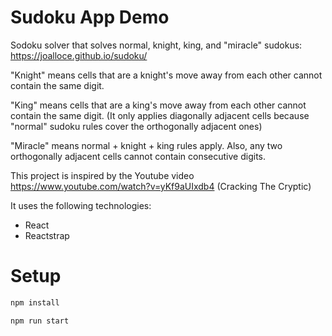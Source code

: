 # Sudoku App Demo

Sodoku solver that solves normal, knight, king, and "miracle" sudokus: https://joalloce.github.io/sudoku/

"Knight" means cells that are a knight's move away from each other cannot contain the same digit.

"King" means cells that are a king's move away from each other cannot contain the same digit. 
(It only applies diagonally adjacent cells because "normal" sudoku rules cover the orthogonally adjacent ones)

"Miracle" means normal + knight + king rules apply. 
Also, any two orthogonally adjacent cells cannot contain consecutive digits.

This project is inspired by the Youtube video https://www.youtube.com/watch?v=yKf9aUIxdb4 (Cracking The Cryptic)

It uses the following technologies:

- React
- Reactstrap

# Setup

```sh
npm install

npm run start
```
